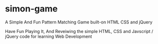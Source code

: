 # simon-game
A Simple And Fun Pattern Matching Game built-on HTML CSS and jQuery

Have Fun Playing It,
And Reveiwing the simple HTML, CSS and Javscript / jQuery code for learning Web Development
